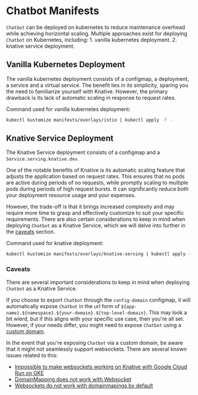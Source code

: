 # Chatbot Manifests

`Chatbot` can be deployed on kubernetes to reduce maintenance overhead while achieving horizontal scaling. Multiple approaches exist for deploying `Chatbot` on Kubernetes, including: 1. vanilla kubernetes deployment. 2. knative service deployment.

## Vanilla Kubernetes Deployment

The vanilla kubernetes deployment consists of a configmap, a deployment, a service and a virtual service. The benefit lies in its simplicity, sparing you the need to familiarize yourself with Knative. However, the primary drawback is its lack of automatic scaling in response to request rates.

Command used for vanilla kubernetes deployment:

```sh
kubectl kustomize manifests/overlays/istio | kubectl apply -f -
```

## Knative Service Deployment

The Knative Service deployment consists of a configmap and a `Service.serving.knative.dev`.

One of the notable benefits of Knative is its automatic scaling feature that adjusts the application based on request rates. This ensures that no pods are active during periods of no requests, while promptly scaling to multiple pods during periods of high request bursts. It can significantly reduce both your deployment resource usage and your expenses.

However, the trade-off is that it brings increased complexity and may require more time to grasp and effectively customize to suit your specific requirements. There are also certain considerations to keep in mind when deploying `Chatbot` as a Knative Service, which we will delve into further in the [caveats](#caveats) section.

Command used for knative deployment:

```sh
kubectl kustomize manifests/overlays/knative-serving | kubectl apply -f -
```

### Caveats

There are several important considerations to keep in mind when deploying `Chatbot` as a Knative Service.

If you choose to export `Chatbot` through the `config-domain` configmap, it will automatically expose `Chatbot` in the url form of `${app-name}.${namespace}.${your-domain}.${top-level-domain}`. This may look a bit wierd, but if this aligns with your specific use case, then you're all set. However, if your needs differ, you might need to expose `Chatbot` using a [custom domain](https://knative.dev/docs/serving/services/custom-domains/).

In the event that you're exposing `Chatbot` via a custom domain, be aware that it might not seamlessly support websockets. There are several known issues related to this:

- [Impossible to make websockets working on Knative with Google Cloud Run on GKE](https://github.com/knative/serving/issues/7933)
- [DomainMapping does not work with Websocket](https://github.com/knative/serving/issues/12601)
- [Websockets do not work with domainmapings by default](https://github.com/knative/serving/issues/13083)
